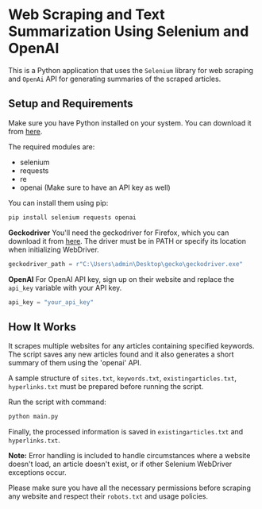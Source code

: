 # Web Scraping and Text Summarization Using Selenium and OpenAI

This is a Python application that uses the `Selenium` library for web scraping and `OpenAi` API for generating summaries of the scraped articles.

## Setup and Requirements

Make sure you have Python installed on your system. You can download it from [here](https://www.python.org/downloads/). 

The required modules are:

- selenium
- requests
- re
- openai (Make sure to have an API key as well)

You can install them using pip:

```bash
pip install selenium requests openai
```

**Geckodriver**
You'll need the geckodriver for Firefox, which you can download it from [here](https://github.com/mozilla/geckodriver/releases). The driver must be in PATH or specify its location when initializing WebDriver.

```python
geckodriver_path = r"C:\Users\admin\Desktop\gecko\geckodriver.exe"
```

**OpenAI**
For OpenAI API key, sign up on their website and replace the `api_key` variable with your API key.

```python
api_key = "your_api_key"
```

## How It Works

It scrapes multiple websites for any articles containing specified keywords. The script saves any new articles found and it also generates a short summary of them using the 'openai' API.

A sample structure of `sites.txt`, `keywords.txt`, `existingarticles.txt`, `hyperlinks.txt` must be prepared before running the script.

Run the script with command:
```bash
python main.py
```
Finally, the processed information is saved in `existingarticles.txt` and `hyperlinks.txt`.

**Note:** Error handling is included to handle circumstances where a website doesn't load, an article doesn't exist, or if other Selenium WebDriver exceptions occur.

Please make sure you have all the necessary permissions before scraping any website and respect their `robots.txt` and usage policies.

